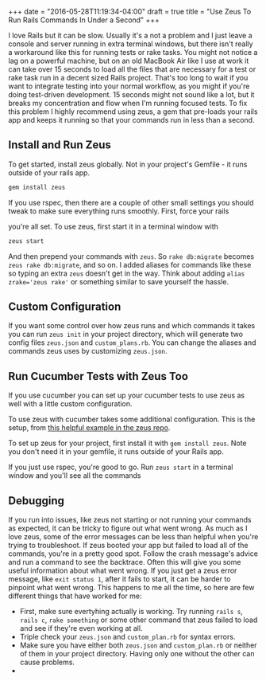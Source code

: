 +++
date = "2016-05-28T11:19:34-04:00"
draft = true
title = "Use Zeus To Run Rails Commands In Under a Second"
+++

I love Rails but it can be slow. Usually it's a not a problem and I just leave a console and server running in extra terminal windows, but there isn't really a workaround like this for running tests or rake tasks. You might not notice a lag on a powerful machine, but on an old MacBook Air like I use at work it can take over 15 seconds to load all the files that are necessary for a test or rake task run in a decent sized Rails project. That's too long to wait if you want to integrate testing into your normal workflow, as you might if you're doing test-driven development. 15 seconds might not sound like a lot, but it breaks my concentration and flow when I'm running focused tests. To fix this problem I highly recommend using zeus, a gem that pre-loads your rails app and keeps it running so that your commands run in less than a second.

## Install and Run Zeus

To get started, install zeus globally. Not in your project's Gemfile - it runs outside of your rails app.

```ruby
gem install zeus
```

If you use rspec, then there are a couple of other small settings you should tweak to make sure everything runs smoothly. First, force your rails

you're all set. To use zeus, first start it in a terminal window with

```ruby
zeus start
```

And then prepend your commands with `zeus`. So `rake db:migrate` becomes `zeus rake db:migrate`, and so on. I added aliases for commands like these so typing an extra `zeus` doesn't get in the way. Think about adding `alias zrake='zeus rake'` or something similar to save yourself the hassle.

## Custom Configuration

If you want some control over how zeus runs and which commands it takes you can run `zeus init` in your project directory, which will generate two config files `zeus.json` and `custom_plans.rb`. You can change the aliases and commands zeus uses by customizing `zeus.json`.


## Run Cucumber Tests with Zeus Too

If you use cucumber you can set up your cucumber tests to use zeus as well with a little custom configuration.



To use zeus with cucumber takes some additional configuration. This is the setup, from [this helpful example in the zeus repo](https://github.com/burke/zeus/blob/master/examples/custom_plan/cucumber_plan.rb).


To set up zeus for your project, first install it with `gem install zeus`. Note you don't need it in your gemfile, it runs outside of your Rails app.

If you just use rspec, you're good to go. Run `zeus start` in a terminal window and you'll see all the commands

## Debugging

If you run into issues, like zeus not starting or not running your commands as expected, it can be tricky to figure out what went wrong. As much as I love zeus, some of the error messages can be less than helpful when you're trying to troubleshoot. If zeus booted your app but failed to load all of the commands, you're in a pretty good spot. Follow the crash message's advice and run a command to see the backtrace. Often this will give you some useful information about what went wrong. If you just get a zeus error message, like `exit status 1`, after it fails to start, it can be harder to pinpoint what went wrong. This happens to me all the time, so here are few different things that have worked for me:

- First, make sure evertyhing actually is working. Try running `rails s`, `rails c`, `rake something` or some other command that zeus failed to load and see if they're even working at all.
- Triple check your `zeus.json` and `custom_plan.rb` for syntax errors.
- Make sure you have either both `zeus.json` and `custom_plan.rb` or neither of them in your project directory. Having only one without the other can cause problems.
-

